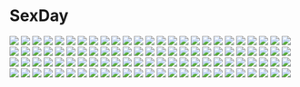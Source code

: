 # SexDay
![](https://konachan.com/image/88369b036e717fb7e799f90f272c345c/Konachan.com%20-%20206703%20anthropomorphism%20bondage%20breasts%20close%20japanese_clothes%20kantai_collection%20lactation%20mizuho_%28kancolle%29%20nipples%20open_shirt%20youqiniang.jpg)
![](https://konachan.com/image/625eddf1dd6da6dd2e75ba3f2628d985/Konachan.com%20-%20305059%20anthropomorphism%20azur_lane%20blue_eyes%20breasts%20cleavage%20illustrious_%28azur_lane%29%20mamizu.jpg)
![](https://konachan.com/image/9fe255be4f0548f41e06864699170e9c/Konachan.com%20-%20265358%20all_male%20clouds%20feathers%20hat%20ho-oh%20ho-oh_%28artist%29%20male%20pikachu%20pokemon%20satoshi_%28pokemon%29%20sky.jpg)
![](https://konachan.com/image/80053ef5cffecfe87166f5b579f35e29/Konachan.com%20-%20148112%20blue_eyes%20jpeg_artifacts%20long_hair%20megurine_luka%20pink_hair%20ruuya_higashino%20vocaloid.jpg)
![](https://konachan.com/image/fe457c72777dbca2d1b288393519df39/Konachan.com%20-%20179613%20black_hair%20houjuu_nue%20red_eyes%20reio_%28reio_reio%29%20short_hair%20skirt%20thighhighs%20touhou%20wings%20wristwear.jpg)
![](https://konachan.com/image/fcc083e119b0d7fe3200e0a9a5d66d75/Konachan.com%20-%20121762%20akemi_homura%20black_hair%20gun%20kotetu%20mahou_shoujo_madoka_magica%20pantyhose%20weapon.jpg)
![](https://konachan.com/image/2f651f4b032c526c2c6e803b3f2e266e/Konachan.com%20-%2050003%20akiyama_mio%20hirasawa_yui%20k-on%21%20kotobuki_tsumugi%20tainaka_ritsu.jpg)
![](https://konachan.com/image/2dc9b58e750fa1070548a6f1b9647439/Konachan.com%20-%2038559%20asakura_nemu%20da_capo.jpg)
![](https://konachan.com/jpeg/efa8d01e3a7f886016a70f3d141297fd/Konachan.com%20-%20137206%20blue_hair%20bra%20breasts%20game_cg%20nipples%20otome-tachi_no_senjou%20panties%20ponytail%20striped_panties%20tsuzaki_akira%20underwear%20undressing.jpg)
![](https://konachan.com/jpeg/4262bc69fbe1db600021883be3be5f39/Konachan.com%20-%2093492%20green_eyes%20green_hair%20katawa_shoujo%20kneehighs%20school_uniform%20short_hair%20skirt.jpg)
![](https://konachan.com/image/d916ee092aeda7ce11735ab7b890022d/Konachan.com%20-%20258605%20amethyst021294%20anthropomorphism%20bicolored_eyes%20houseki_no_kuni%20long_hair%20phosphophyllite%20realistic%20short_hair%20tie%20tsuki_jin.jpg)
![](https://konachan.com/image/6805e318d6caa9c5f2b1a966c67179ec/Konachan.com%20-%2023673%20beach%20brown_hair%20byousoku_5_centimetre%20shinkai_makoto%20short_hair%20shorts%20sumida_kanae%20swimsuit.jpg)
![](https://konachan.com/image/c5795f01f3b6148dfb10dade46d5d170/Konachan.com%20-%20284907%20blonde_hair%20braids%20cape%20dark_skin%20fate_%28series%29%20gun%20headdress%20khanshin%20long_hair%20nopan%20rainbow%20red_eyes%20stars%20sword%20thighhighs%20weapon%20wristwear.jpg)
![](https://konachan.com/jpeg/ff5cc71752b5c5715000b62a1022bf83/Konachan.com%20-%20156827%20blush%20bra%20breast_grab%20breasts%20moonshiner%20nipples%20original%20panties%20pubic_hair%20tagme_%28artist%29%20underwear%20zoom_layer.jpg)
![](https://konachan.com/jpeg/8c214497a5e8d3d9bb689b87b65f6c08/Konachan.com%20-%20253236%20animal_ears%20azur_lane%20black_hair%20breasts%20cape%20cleavage%20foxgirl%20long_hair%20multiple_tails%20red_eyes%20skirt%20sky%20tail%20thighhighs%20water%20zettai_ryouiki.jpg)
![](https://konachan.com/image/eb95e07c072435dd0dd4324812961cae/Konachan.com%20-%20182307%20animal%20armor%20bird%20black_eyes%20black_hair%20breasts%20cleavage%20eirashard%20irelia%20league_of_legends%20long_hair%20navel%20watermark.jpg)
![](https://konachan.com/jpeg/cff5ae901b8784ef0a93d2d39f37055c/Konachan.com%20-%2047787%20izayoi_sakuya%20maid%20touhou.jpg)
![](https://konachan.com/image/c4bd13216f2b4b15ebba8834a13820ad/Konachan.com%20-%20305831%20amiya_%28arknights%29%20arknights%20building%20bunnygirl%20city%20lmf13007102%20logo%20night%20stockings.jpg)
![](https://konachan.com/image/26dcb1d0356ea36bfc8c1f0d4d5a8d99/Konachan.com%20-%2098124%20long_hair%20namaru_%28summer_dandy%29%20original%20pink_eyes%20pink_hair%20thighhighs%20twintails.jpg)
![](https://konachan.com/jpeg/3cea8ffe3056c540c7f6840909478454/Konachan.com%20-%2054758%20bakemonogatari%20monogatari_%28series%29%20senjougahara_hitagi.jpg)
![](https://konachan.com/jpeg/5a24e9d0453a5dff2411e64a3d5e8145/Konachan.com%20-%20300177%202girls%20anmi%20blue_eyes%20blush%20computer%20cropped%20dress%20headphones%20pink_hair%20scan%20thighhighs%20wings.jpg)
![](https://konachan.com/jpeg/88d9c5d15d3be2ea7ffc67d10933a1bc/Konachan.com%20-%20177935%20bandage%20blood%20blue_hair%20blush%20bow%20brown_eyes%20brown_hair%20cross%20crossover%20eyepatch%20garter%20glasses%20pantyhose%20short_hair%20skirt%20sword%20umbrella%20weapon.jpg)
![](https://konachan.com/jpeg/c38496d29ee530a6b9860710c5b0b0cc/Konachan.com%20-%20290119%20animal_ears%20blonde_hair%20bow%20close%20fate_grand_order%20fate_%28series%29%20hoodie%20loli%20long_hair%20scan%20sleeping%20teddy_bear%20yano_mitsuki.jpg)
![](https://konachan.com/image/315208ca6f29dc1c49d0bb67bc99bc57/Konachan.com%20-%20155685%20all_male%20headband%20kurama_%28naruto%29%20male%20monochrome%20naruto%20naruto_shippuden%20short_hair%20sword%20uchiha_sasuke%20uzumaki_naruto%20vessel%20weapon.gif)
![](https://konachan.com/image/0edcff9b7f519be09533d0f240bc0446/Konachan.com%20-%2016643%20green_green.jpg)
![](https://konachan.com/image/0dbfa5b26377a12b73ddf0614d48f794/Konachan.com%20-%2038586%20blue_eyes%20bow%20fuyou_kaede%20headband%20necklace%20nishimata_aoi%20orange_hair%20really_really%20shuffle.jpg)
![](https://konachan.com/image/3f42c75193d1d72459ea4d9c44d0d307/Konachan.com%20-%2054266%20barefoot%20black_hair%20blue_eyes%20blush%20clouds%20dress%20fang%20headphones%20hinasaki%20ipod%20original%20school_uniform%20sky%20water.jpg)
![](https://konachan.com/image/300f81090f25b2d4e2cf5b056f7e4a2e/Konachan.com%20-%2095606%20mage%20nada_haruka%20patchouli_knowledge%20touhou%20white.jpg)
![](https://konachan.com/jpeg/7d06dd784429e52dc6eb94e6ff7de3b3/Konachan.com%20-%20247921%20annin_doufu%20brown_hair%20elbow_gloves%20flowers%20gloves%20hattori_touko%20idolmaster%20idolmaster_cinderella_girls%20long_hair%20necklace%20petals%20skirt.jpg)
![](https://konachan.com/jpeg/53a0f5018e25bc40fe2d967d9092a10f/Konachan.com%20-%20194385%20akiyoshi_fuyuka%20ass%20black_eyes%20black_hair%20dengeki_hime%20feng%20kanojo_no_seiiki%20pantyhose%20ryohka%20school_uniform%20skirt%20skirt_lift.jpg)
![](https://konachan.com/jpeg/534cdccea94a39d15569b9a27e33cdf4/Konachan.com%20-%20142413%20black_hair%20blush%20bow%20hakurei_reimu%20japanese_clothes%20long_hair%20miko%20night%20red_eyes%20ribbons%20skirt%20sky%20stars%20touhou%20yuimari.jpg)
![](https://konachan.com/image/ef7b7409a5b59ba7eabbb1fdcdcd8082/Konachan.com%20-%2082249%20akahige%20barefoot%20brown_eyes%20brown_hair%20flowers%20loli%20original%20ponytail.jpg)
![](https://konachan.com/jpeg/6075412d8ca77f19980e8f37a0ab24c4/Konachan.com%20-%20182227%20hatsune_miku%20puri%20vocaloid.jpg)
![](https://konachan.com/jpeg/00b79dede4bb2ebed4483d6b6de55187/Konachan.com%20-%20188922%20aqua_eyes%20black_hair%20breast_hold%20breasts%20kawase_seiki%20kirigaya_suguha%20nipples%20no_bra%20open_shirt%20short_hair%20sword_art_online%20third-party_edit%20white.jpg)
![](https://konachan.com/image/16b4216df90a650ea6978a72cc15d141/Konachan.com%20-%20240806%20clouds%20landscape%20original%20pei_%28sumurai%29%20scenic%20sky%20tree%20water%20waterfall.jpg)
![](https://konachan.com/jpeg/7e245f4ad05867334a394cbf0cd60cd1/Konachan.com%20-%20265285%20astralair_no_shiroki_towa%20favorite%20game_cg%20japanese_clothes%20miko%20shida_kazuhiro%20third-party_edit%20yuuki_%28astralair_no_shiroki_towa%29.jpg)
![](https://konachan.com/image/70768c308e679b74d594f2171b6f2926/Konachan.com%20-%2011838%20koge_donbo%20misha%20pita_ten%20shia.jpg)
![](https://konachan.com/image/e65ec74a6ab7086e8daa23f6277d3c52/Konachan.com%20-%20174076%20black_hair%20blush%20breasts%20brown_eyes%20drink%20nude%20onsen%20original%20ribbons%20sake%20snow%20uro_%28uroboros%29%20water.jpg)
![](https://konachan.com/image/29c1905b65d03a49178987a3db7de05e/Konachan.com%20-%2018645%20grand_theft_auto%20gun%20pani_poni_dash%20parody%20rebecca_miyamoto%20sunglasses%20weapon.jpg)
![](https://konachan.com/image/bea642946683f9de153df23c996ed327/Konachan.com%20-%20164589%20aqua_hair%20book%20clouds%20dress%20hatsune_miku%20petals%20sky%20vocaloid%20water%20zombie_neko.jpg)
![](https://konachan.com/image/5834fc9556b8a36466e98e11209e221d/Konachan.com%20-%2017178%20anna%20carnevale_della_luce_della_luna%20cornalina%20iris_%28carnevale%29%20lunaria%20noel%20oosaki_shinya%20perla%20rebecca%20romeo.jpg)
![](https://konachan.com/image/3682e2888c3450306891ff00a33a7918/Konachan.com%20-%2022320%20aquaplus%20bicycle%20leaf%20to_heart%20to_heart_2%20tonami_yuma%20zoom_layer.jpg)
![](https://konachan.com/image/b42515fe4473e7f1f873302985697d9b/Konachan.com%20-%20153800%20animal_ears%20bikini%20black%20dark%20magic%20orange_eyes%20purple_hair%20short_hair%20swimsuit%20thighhighs%20third-party_edit.jpg)
![](https://konachan.com/image/2bd329b2cadbb9fd814c7aef7e43fba8/Konachan.com%20-%20260744%20blonde_hair%20bow%20breasts%20brown_eyes%20brown_hair%20flowers%20hat%20koissa%20long_hair%20maribel_han%20necklace%20petals%20pink_hair%20purple_eyes%20short_hair%20touhou%20tree.jpg)
![](https://konachan.com/image/c220c80db59032b6ee6f79044f3f33c7/Konachan.com%20-%2023667%20brown_hair%20byousoku_5_centimetre%20clouds%20grass%20scenic%20shinkai_makoto%20shinohara_akari%20sky%20stars%20toono_takaki.jpg)
![](https://konachan.com/image/2b32812c73c9396f32ad41d1209b80f6/Konachan.com%20-%20255142%20black_hair%20brown_eyes%20brown_hair%20horikita_suzune%20long_hair%20male%20purple_eyes%20rain%20ribbons%20school_uniform%20short_hair%20skirt%20tie%20water%20yu-yu_%28devi-cra%29.jpg)
![](https://konachan.com/image/335f9facaf16231d24f1b8342773bd2b/Konachan.com%20-%20105402%20ass%20blonde_hair%20breasts%20charlotte_dunois%20cum%20infinite_stratos%20kazumu%20nipples%20no_bra%20nopan%20thighhighs.jpg)
![](https://konachan.com/image/67bb73e49d94a7cda70934738140af64/Konachan.com%20-%2033645%20ayase_yue%20mahou_sensei_negima%20miyazaki_nodoka%20saotome_haruna%20swimsuit.jpg)
![](https://konachan.com/jpeg/b02072898143663e067943394b9de82c/Konachan.com%20-%20145321%20breasts%20cleavage%20game_cg%20glasses%20gloves%20jj%20revolver_girl_hammer_lady%20shimesaba_kohada.jpg)
![](https://konachan.com/image/2bea381374f2487ab96b24423c2f5f72/Konachan.com%20-%20199708%202girls%20blonde_hair%20brown_hair%20building%20forest%20hat%20long_hair%20maribel_han%20ruins%20sasajqazwsx%20scenic%20short_hair%20skirt%20socks%20stairs%20torii%20touhou%20tree.jpg)
![](https://konachan.com/jpeg/c3934a9cad9de8aa85bcceb02d850451/Konachan.com%20-%20185298%20anus%20ass%20blue_eyes%20blush%20breasts%20clochette%20cum%20game_cg%20hoshizaki_ouka%20nipples%20oshiki_hitoshi%20purple_hair%20pussy%20spread_legs%20thighhighs%20uncensored.jpg)
![](https://konachan.com/image/80b6468709a656769383a8bd57d25966/Konachan.com%20-%208975%20r%20tagme.jpg)
![](https://konachan.com/image/65c351a2bdaa92940330c5d386fec442/Konachan.com%20-%20237983%20artoria_pendragon_%28all%29%20blonde_hair%20fate_grand_order%20fate_%28series%29%20long_hair%20paperfinger%20saber%20saber_alter%20shorts%20yellow_eyes.jpg)
![](https://konachan.com/image/2fc95bfd357936994066d9ddaea26155/Konachan.com%20-%20113271%20arufa_%28hourai-sugar%29%20book%20hat%20mage%20magic%20patchouli_knowledge%20purple_eyes%20purple_hair%20touhou.jpg)
![](https://konachan.com/image/e0272cac431f93dad3d39705ca586a06/Konachan.com%20-%20183660%20bicolored_eyes%20black_hair%20breasts%20cleavage%20date_a_live%20no_bra%20nyantype%20panties%20scan%20thighhighs%20tokisaki_kurumi%20twintails%20underwear.jpg)
![](https://konachan.com/jpeg/0e4c550a02c398f45641e8ddc2f35161/Konachan.com%20-%20237397%20barefoot%20black_hair%20blush%20dress%20gray_eyes%20kneehighs%20long_hair%20matsunaga_kouyou%20original%20white.jpg)
![](https://konachan.com/jpeg/df40dba07c8474836b88505efbcd84a9/Konachan.com%20-%20284667%20animal_ears%20bikini%20blush%20breasts%20gray_hair%20navel%20nipples%20pussy%20red_eyes%20short_hair%20swimsuit%20tail%20touhou%20uncensored%20white%20wink%20wolfgirl.jpg)
![](https://konachan.com/image/fb8f626c945e674852229e6ce966e117/Konachan.com%20-%20180194%20blonde_hair%20boots%20flowers%20gloves%20green_eyes%20loli%20miemia%20original%20pixiv_fantasia%20pointed_ears%20shade%20tree.jpg)
![](https://konachan.com/image/b9a068840fdc1095d4e044ec9e3488b1/Konachan.com%20-%20172048%202girls%20black_hair%20blonde_hair%20bow%20brown_eyes%20dress%20elbow_gloves%20flowers%20gloves%20horns%20ibuki_suika%20infukun%20long_hair%20stairs%20touhou%20yellow_eyes.jpg)
![](https://konachan.com/image/89b2cf33e8f20031b2c3efe794ce2504/Konachan.com%20-%20142743%20brown_hair%20green_eyes%20huang_lingyin%20infinite_stratos%20long_hair%20twintails.jpg)
![](https://konachan.com/jpeg/8758dc15b85a50eda01eb47ca9e287b0/Konachan.com%20-%20272323%20archer_youko%20breasts%20game_cg%20japanese_clothes%20long_hair%20magic%20mask%20miko%20mirror_%28game%29%20tagme_%28artist%29%20tears%20tentacles%20torn_clothes%20uncensored.jpg)
![](https://konachan.com/image/4eb90bc4fd261361c298d01b5e11d2e6/Konachan.com%20-%2071277%20close%20hanato_kobato%20kobato.jpg)
![](https://konachan.com/image/deee1009a9419c2a4f7b08e2444d5cca/Konachan.com%20-%20255831%202girls%20aqua_eyes%20blonde_hair%20blush%20breasts%20close%20dark_magician_girl%20gagaga_girl%20hat%20karucho%20long_hair%20nipples%20red_eyes%20yu-gi-oh%20yuri.jpg)
![](https://konachan.com/jpeg/21391b867681f4c80f9ff1c6822d5c23/Konachan.com%20-%20174956%202c%3Dgalore%20apple%20ayase_eri%20black_hair%20blue_eyes%20blush%20brown_hair%20cape%20chibi%20crown%20food%20fruit%20glasses%20kneehighs%20long_hair%20red_eyes%20red_hair%20sonoda_umi.jpg)
![](https://konachan.com/jpeg/862d6675d19779647e1f5170d029eca2/Konachan.com%20-%20220429%20ass%20barefoot%20blush%20brown_hair%20cameltoe%20drink%20loli%20long_hair%20no_bra%20panties%20scan%20sideboob%20skirt%20summer%20to_love_ru%20tree%20underwear%20wet%20yellow_eyes.jpg)
![](https://konachan.com/jpeg/7b9d55afe74edc94bb835b551a2e39e2/Konachan.com%20-%20304610%20blush%20breasts%20cum%20ginhaha%20long_hair%20navel%20nipples%20no_bra%20nopan%20purple_eyes%20purple_hair%20quinella%20sword_art_online.jpg)
![](https://konachan.com/image/845bc826d4e02d2a6ecc7c3d32b6eb30/Konachan.com%20-%20263897%20aliasing%20all_male%20animal%20black_hair%20fox%20japanese_clothes%20male%20natsuki_yuka%20original%20short_hair%20signed.jpg)
![](https://konachan.com/image/664f53d30f711c7baa1b443df9a0ec02/Konachan.com%20-%20248725%202girls%20kaku_seiga%20sakuraba_yuuki%20soga_no_tojiko%20touhou.jpg)
![](https://konachan.com/jpeg/a3897e6e622ab4b4956ad1b1612cc30e/Konachan.com%20-%20254458%20blonde_hair%20blue_eyes%20bondage%20bow%20kagamine_rin%20long_hair%20project_diva%20school_uniform%20skirt%20tattoo%20tears%20thighhighs%20torn_clothes%20vocaloid.jpg)
![](https://konachan.com/image/0d7bdafa40b68d46600a46d6b7a41a89/Konachan.com%20-%20233155%20blush%20breasts%20brown_hair%20censored%20helther%20long_hair%20male%20nipples%20no_bra%20nopan%20pantyhose%20penis%20pussy%20school_uniform%20sex%20torn_clothes%20yellow_eyes.jpg)
![](https://konachan.com/image/c298d6c65fdb387961085c863e887f41/Konachan.com%20-%20274481%20aliasing%20breasts%20censored%20endsmall_min%20fate_grand_order%20fate_%28series%29%20horns%20long_hair%20magic%20nipples%20nude%20pussy%20red_eyes%20thighhighs%20white_hair.jpg)
![](https://konachan.com/jpeg/0669f3ca6ae701ba41da83261c32ce85/Konachan.com%20-%20245729%20blush%20bra%20breasts%20hewsack%20long_hair%20nipples%20panties%20pink_eyes%20rakudai_kishi_no_cavalry%20red_hair%20spread_legs%20stella_vermillion%20thighhighs%20underwear.jpg)
![](https://konachan.com/image/7c6f8c82d42c8caecbff9f2077b0876a/Konachan.com%20-%20212043%20blonde_hair%20dress%20flowers%20green_eyes%20kneehighs%20komeiji_koishi%20neko_%28yanshoujie%29%20touhou.jpg)
![](https://konachan.com/image/def53f9be3eb3bdaa70ffde90ae2c66d/Konachan.com%20-%20203660%20higurashi_no_naku_koro_ni%20maebara_keiichi%20nyoronyoro%20ryuuguu_rena.jpg)
![](https://konachan.com/image/e4fb1de6e75714579ab6450fc33a8783/Konachan.com%20-%20268853%20anal%20anthropomorphism%20azur_lane%20breasts%20censored%20choker%20kamata_yuuya%20massachusetts_%28azur_lane%29%20nipples%20penis%20pussy.jpg)
![](https://konachan.com/jpeg/5ee4085ca6e0244074a28d5fdcde4940/Konachan.com%20-%20180568%202girls%20bed%20black_hair%20blue_eyes%20blush%20bow%20breasts%20hat%20headband%20long_hair%20moonstone%20nipples%20no_bra%20panties%20pink_eyes%20scan%20skirt%20thighhighs%20underwear.jpg)
![](https://konachan.com/jpeg/b5ba97d184e9cc6d533babcc47351840/Konachan.com%20-%20280729%202girls%20aliasing%20blue_hair%20blush%20bow%20cape%20cosplay%20game_cg%20hat%20long_hair%20pink_hair%20red_eyes%20ribbons%20skirt%20spiral%21%21%20twintails%20wand%20witch%20witch_hat.jpg)
![](https://konachan.com/image/fbbfdcf7af30bb72b1468d945584065f/Konachan.com%20-%20267500%20choker%20dragon%20green_eyes%20horns%20orange_hair%20original%20sonic0_0%20spread_legs%20tail%20thighhighs.jpg)
![](https://konachan.com/image/3bccd5e19f3431f4c00d21a888c22146/Konachan.com%20-%20168484%20all_male%20clouds%20male%20nagisa_kaworu%20neon_genesis_evangelion%20nosaki_tsubasa%20short_hair%20sky%20stars%20white_hair.jpg)
![](https://konachan.com/image/059516f2cdd484343e34c1a2c19215bf/Konachan.com%20-%20113687%20ass%20black_hair%20houjuu_nue%20red_eyes%20thighhighs%20torn_clothes%20touhou%20wings%20yakumo_shibata.jpg)
![](https://konachan.com/jpeg/e4f938be0ff0dd224395ccec340f0cd3/Konachan.com%20-%20263582%20green_eyes%20green_hair%20hat%20komeiji_koishi%20kusakanmuri%20long_hair%20skirt%20touhou%20underwater%20water.jpg)
![](https://konachan.com/jpeg/ae524cf7f700c417e02e167c3105ac9f/Konachan.com%20-%20175297%20aka-san_to_kyuuketsuki%20alcot%20breasts%20censored%20game_cg%20ingot%20kuwashima_rein%20long_hair%20nipples%20nude%20pussy%20saitou_yuu%20spread_legs%20white_hair.jpg)
![](https://konachan.com/image/667a1b49238522cd2cada5677066bdd7/Konachan.com%20-%2062223%20all_male%20halloween%20kagamine_len%20male%20vocaloid.jpg)
![](https://konachan.com/jpeg/e91a39db80682e4222be4834f19bb093/Konachan.com%20-%20167741%20banchii%20bandage%20blush%20boots%20breasts%20chain%20cleavage%20computer%20eyepatch%20glasses%20hat%20maid%20necklace%20scar%20shorts%20skirt%20sword%20tattoo%20tie%20uniform%20weapon.jpg)
![](https://konachan.com/image/5cbc62f72d9e38c1294f13ed75558bc4/Konachan.com%20-%20113001%20bikini%20black_hair%20blue_eyes%20konoe_subaru%20long_hair%20mayo_chiki%21%20orange_hair%20red_eyes%20suzutsuki_kanade%20swimsuit.jpg)
![](https://konachan.com/image/60628555d63b4e7debecf41366332a9c/Konachan.com%20-%20304989%20aliasing%20blood%20blue_hair%20dark%20flowers%20headband%20luciana1%20maid%20rem_%28re%3Azero%29%20re%3Azero_kara_hajimeru_isekai_seikatsu%20short_hair%20weapon.jpg)
![](https://konachan.com/jpeg/5224c4176f5493d3bb495a9732bc7009/Konachan.com%20-%20288986%20blonde_hair%20boots%20bradamante%20braids%20breasts%20cleavage%20cropped%20elbow_gloves%20fate_%28series%29%20garter%20gloves%20green_eyes%20kousaki_rui%20long_hair%20scan%20twintails.jpg)
![](https://konachan.com/jpeg/88f0b08dc3cd71a5fd5ec5b034ca5c93/Konachan.com%20-%2052678%20bikini%20breasts%20cleavage%20qp%3Aflapper%20sakura_koharu%20swimsuit.jpg)
![](https://konachan.com/jpeg/182f52e5a4eb5847492c3d24dab25233/Konachan.com%20-%20212305%20anthropomorphism%20blonde_hair%20blue_eyes%20breasts%20cleavage%20elbow_gloves%20gloves%20hewsack%20long_hair%20navel%20panties%20thighhighs%20underwear%20weapon.jpg)
![](https://konachan.com/image/06236f14f1ae384d57d5d318fe17c3e8/Konachan.com%20-%2097711%20clouds%20green_eyes%20green_hair%20hatsune_miku%20long_hair%20sky%20thighhighs%20tie%20twintails%20vocaloid.jpg)
![](https://konachan.com/jpeg/0d901322ceb7fc86941b31efa21ec3cc/Konachan.com%20-%20120866%20breast_grab%20breasts%20censored%20cum%20game_cg%20kazami_haruki%20navel%20ninomae_sakura%20nipples%20nude%20penis%20pink_hair%20sex%20short_hair%20shunki_gentei_poco_a_poco.jpg)
![](https://konachan.com/jpeg/fc8af7fa5e5f622441c83cea82cf67ee/Konachan.com%20-%20139972%20blush%20brown_hair%20game_cg%20hikage_eiji%20long_hair%20panties%20panty_pull%20pubic_hair%20purple_eyes%20pussy%20skirt%20tagme%20thighhighs%20twintails%20uncensored%20underwear.jpg)
![](https://konachan.com/image/9e543cdf9fd92e3c0f3d7b1609a3aa25/Konachan.com%20-%20110171%20kagamine_len%20kagamine_rin%20male%20vocaloid.jpg)
![](https://konachan.com/image/57cd1ca93dd45de0268d02737371ccd3/Konachan.com%20-%2062864%20forest%20hatsune_miku%20japanese_clothes%20kaito%20kimono%20male%20meiko%20miko%20sleeping%20tree%20twintails%20vocaloid.jpg)
![](https://konachan.com/jpeg/f2296aed93488c7f6d625a97222eae06/Konachan.com%20-%20168774%20braids%20brown_eyes%20brown_hair%20close%20original%20school_uniform%20sunset%20yuuki_tatsuya.jpg)
![](https://konachan.com/image/7639b9c4e12c732e7ee432925dcabd46/Konachan.com%20-%20277194%20building%20clouds%20flowers%20grass%20mitsu_ura%20nobody%20original%20scenic%20sky%20tree.jpg)
![](https://konachan.com/jpeg/99f88444adc0ac627c783cb72e909929/Konachan.com%20-%20191469%20alice_margatroid%20breast_grab%20censored%20cum%20futanari%20ichikawa_ryuunosuke%20kirisame_marisa%20nude%20penis%20pussy%20pussy_juice%20sex%20touhou.jpg)
![](https://konachan.com/image/61fe0430afa53f9dd7ae49bcea416425/Konachan.com%20-%20192944%20ein_%28long_cake%29%20gadget_trial.jpg)
![](https://konachan.com/image/52143d13065a250f4b8e585e7a140e6d/Konachan.com%20-%2074057%20panties%20pantyhose%20striped_panties%20takanashi_yumina%20tayutama%20underwear.jpg)
![](https://konachan.com/image/86dcb80cb60abb70fc391cc47619fb0d/Konachan.com%20-%20236286%20all_male%20animal%20aqua_eyes%20aqua_hair%20fish%20headphones%20jpeg_artifacts%20kaito%20male%20microphone%20radu%20scarf%20short_hair%20vocaloid%20watermark.jpg)
